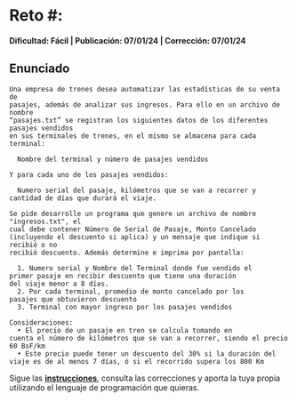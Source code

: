 # Reto #: 
#### Dificultad: Fácil | Publicación: 07/01/24 | Corrección: 07/01/24

## Enunciado

```
Una empresa de trenes desea automatizar las estadísticas de su venta de
pasajes, además de analizar sus ingresos. Para ello en un archivo de nombre
“pasajes.txt” se registran los siguientes datos de los diferentes pasajes vendidos
en sus terminales de trenes, en el mismo se almacena para cada terminal:

  Nombre del terminal y número de pasajes vendidos

Y para cada uno de los pasajes vendidos:

  Numero serial del pasaje, kilómetros que se van a recorrer y cantidad de días que durará el viaje.

Se pide desarrolle un programa que genere un archivo de nombre "ingresos.txt", el
cual debe contener Número de Serial de Pasaje, Monto Cancelado
(incluyendo el descuento si aplica) y un mensaje que indique si recibió o no
recibió descuento. Además determine e imprima por pantalla:

  1. Numero serial y Nombre del Terminal donde fue vendido el
primer pasaje en recibir descuento que tiene una duración
del viaje menor a 8 días.
  2. Por cada terminal, promedio de monto cancelado por los
pasajes que obtuvieron descuento
  3. Terminal con mayor ingreso por los pasajes vendidos

Consideraciones:
  • El precio de un pasaje en tren se calcula tomando en
cuenta el número de kilómetros que se van a recorrer, siendo el precio 60 BsF/km
  • Este precio puede tener un descuento del 30% si la duración del viaje es de al menos 7 días, ó si el recorrido supera los 800 Km
```
Sigue las **[instrucciones](../../README.md)**, consulta las correcciones y aporta la tuya propia utilizando el lenguaje de programación que quieras.
